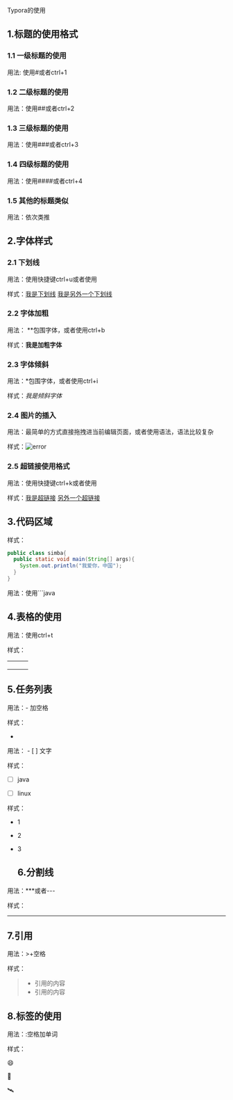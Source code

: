 Typora的使用

## 1.标题的使用格式

### 1.1 一级标题的使用

用法: 使用#或者ctrl+1

### 1.2  二级标题的使用

用法：使用##或者ctrl+2

### 1.3 三级标题的使用

用法：使用###或者ctrl+3

### 1.4 四级标题的使用

用法：使用####或者ctrl+4

### 1.5 其他的标题类似

用法：依次类推

## 2.字体样式

### 2.1 下划线

用法：使用快捷键ctrl+u或者使用<u></u>

样式：<u>我是下划线</u>  <u>我是另外一个下划线</u>

### 2.2 字体加粗

用法： **包围字体，或者使用ctrl+b

样式：**我是加粗字体**

### 2.3 字体倾斜

用法：*包围字体，或者使用ctrl+i

样式：*我是倾斜字体*

### 2.4 图片的插入

用法：最简单的方式直接拖拽进当前编辑页面，或者使用语法，语法比较复杂

样式：![error](./error.jpg)

### 2.5 超链接使用格式

用法：使用快捷键ctrl+k或者使用[]()

样式：[我是超链接]()  [另外一个超链接]()

## 3.代码区域

样式：

```java
public class simba{
  public static void main(String[] args){
    System.out.println("我爱你，中国");
  }
}
```

用法：使用```java

## 4.表格的使用

用法：使用ctrl+t

样式：

|      |      |      |
| ---- | ---- | ---- |
|      |      |      |
|      |      |      |
|      |      |      |

## 5.任务列表

用法：- 加空格

样式：

- ​

用法： - [ ] 文字

样式：

-[ ] java

- [ ] linux

样式：

* 1
* 2
* 3



	## 6.分割线

用法：***或者---

样式：

***

## 7.引用

用法：>+空格

样式：

> + 引用的内容
> + 引用的内容

## 8.标签的使用

用法：:空格加单词

样式：

:smile:

:arrow_down_small:

:artificial_satellite:

























































​	

